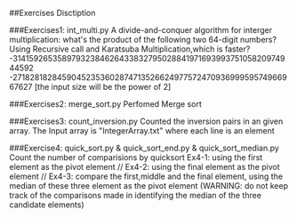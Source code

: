 ##Exercises Disctiption

###Exercises1: int_multi.py
A divide-and-conquer algorithm for interger multiplication:
what's the product of the following two 64-digit numbers?
Using Recursive call and Karatsuba Multiplication,which is faster?
 -3141592653589793238462643383279502884197169399375105820974944592
 -2718281828459045235360287471352662497757247093699959574966967627
[the input size will be the power of 2]

###Exercises2: merge_sort.py
Perfomed Merge sort

###Exercises3: count_inversion.py
Counted the inversion pairs in an given array.
The Input array is "IntegerArray.txt" where each line is an element

###Exercise4: quick_sort.py & quick_sort_end.py & quick_sort_median.py
Count the number of comparisions by quicksort
Ex4-1: using the first element as the pivot element
//
Ex4-2: using the final element as the pivot element
//
Ex4-3: compare the first,middle and the final element, using the median of these three element as the pivot element (WARNING: do not keep track of the comparisons made in identifying the median of the three candidate elements)